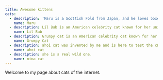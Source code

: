 ```yaml
---
title: Awesome kittens
cats:
  - description: 'Maru is a Scottish Fold from Japan, and he loves boxes.'
    name: Maru
  - description: Lil Bub is an American celebrity cat known for her unique appearance.
    name: Lil Bub
  - description: Grumpy cat is an American celebrity cat known for her grumpy appearance.
    name: Grumpy Cat
  - description: ahoi cat was invented by me and is here to test the cms functionality.
    name: ahoi cat
  - description: she is a real wild one.
    name: nina cat
---
```

Welcome to my page about cats of the internet.
